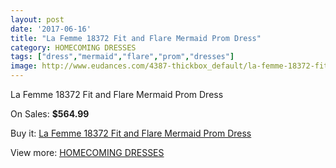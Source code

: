 ```yaml
---
layout: post
date: '2017-06-16'
title: "La Femme 18372 Fit and Flare Mermaid Prom Dress"
category: HOMECOMING DRESSES
tags: ["dress","mermaid","flare","prom","dresses"]
image: http://www.eudances.com/4387-thickbox_default/la-femme-18372-fit-and-flare-mermaid-prom-dress.jpg
---
```

La Femme 18372 Fit and Flare Mermaid Prom Dress

On Sales: **$564.99**
<a href="https://www.eudances.com/en/homecoming-dresses/1471-la-femme-18372-fit-and-flare-mermaid-prom-dress.html"><amp-img layout="responsive" width="600" height="600" src="//www.eudances.com/4387-thickbox_default/la-femme-18372-fit-and-flare-mermaid-prom-dress.jpg" alt="La Femme 18372 Fit and Flare Mermaid Prom Dress 0" /></a>
<a href="https://www.eudances.com/en/homecoming-dresses/1471-la-femme-18372-fit-and-flare-mermaid-prom-dress.html"><amp-img layout="responsive" width="600" height="600" src="//www.eudances.com/4389-thickbox_default/la-femme-18372-fit-and-flare-mermaid-prom-dress.jpg" alt="La Femme 18372 Fit and Flare Mermaid Prom Dress 1" /></a>
<a href="https://www.eudances.com/en/homecoming-dresses/1471-la-femme-18372-fit-and-flare-mermaid-prom-dress.html"><amp-img layout="responsive" width="600" height="600" src="//www.eudances.com/4388-thickbox_default/la-femme-18372-fit-and-flare-mermaid-prom-dress.jpg" alt="La Femme 18372 Fit and Flare Mermaid Prom Dress 2" /></a>

Buy it: [La Femme 18372 Fit and Flare Mermaid Prom Dress](https://www.eudances.com/en/homecoming-dresses/1471-la-femme-18372-fit-and-flare-mermaid-prom-dress.html "La Femme 18372 Fit and Flare Mermaid Prom Dress")

View more: [HOMECOMING DRESSES](https://www.eudances.com/en/15-homecoming-dresses "HOMECOMING DRESSES")